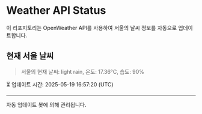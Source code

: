 
# Weather API Status

이 리포지토리는 OpenWeather API를 사용하여 서울의 날씨 정보를 자동으로 업데이트합니다.

## 현재 서울 날씨
> 서울의 현재 날씨: light rain, 온도: 17.36°C, 습도: 90%

⏳ 업데이트 시간: 2025-05-19 16:57:20 (UTC)

---
자동 업데이트 봇에 의해 관리됩니다.
